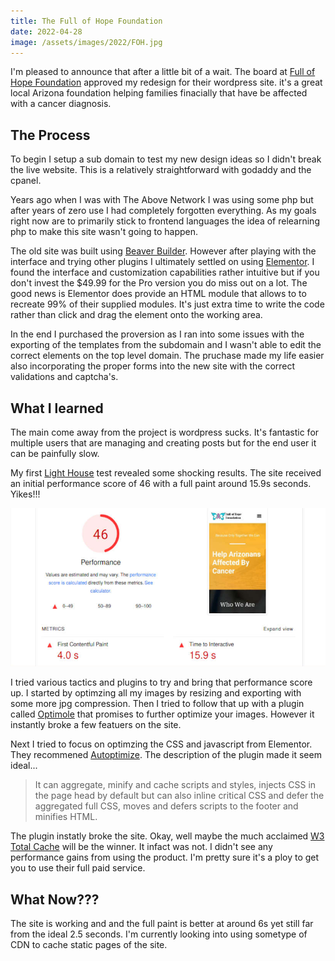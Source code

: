 ```yaml
---
title: The Full of Hope Foundation
date: 2022-04-28
image: /assets/images/2022/FOH.jpg
---
```


I'm pleased to announce that after a little bit of a wait. The board at [Full of Hope Foundation](http://www.fullofhopefoundation.org) approved my redesign for their wordpress site. it's a great local Arizona foundation helping families finacially that have be affected with a cancer diagnosis.

## The Process

To begin I setup a sub domain to test my new design ideas so I didn't break the live website. This is a relatively straightforward with godaddy and the cpanel.

Years ago when I was with The Above Network I was using some php but after years of zero use I had completely forgotten everything. As my goals right now are to primarily stick to frontend languages the idea of relearning php to make this site wasn't going to happen.

The old site was built using [Beaver Builder](https://www.wpbeaverbuilder.com/). However after playing with the interface and trying other plugins I ultimately settled on using [Elementor](https://elementor.com/). I found the interface and customization capabilities rather intuitive but if you don't invest the $49.99 for the Pro version you do miss out on a lot. The good news is Elementor does provide an HTML module that allows to to recreate 99% of their supplied modules. It's just extra time to write the code rather than click and drag the element onto the working area.

In the end I purchased the proversion as I ran into some issues with the exporting of the templates from the subdomain and I wasn't able to edit the correct elements on the top level domain. The pruchase made my life easier also incorporating the proper forms into the new site with the correct validations and captcha's.

## What I learned

The main come away from the project is wordpress sucks. It's fantastic for multiple users that are managing and creating posts but for the end user it can be painfully slow.

My first [Light House](https://developers.google.com/web/tools/lighthouse) test revealed some shocking results. The site received an initial performance score of 46 with a full paint around 15.9s seconds. Yikes!!!

![performance report](/assets/images/2022/performance-report.jpg)

I tried various tactics and plugins to try and bring that performance score up. I started by optimzing all my images by resizing and exporting with some more jpg compression. Then I tried to follow that up with a plugin called [Optimole](https://optimole.com/) that promises to further optimize your images. However it instantly broke a few featuers on the site.

Next I tried to focus on optimzing the CSS and javascript from Elementor. They recommened [Autoptimize](https://wordpress.org/plugins/autoptimize/). The description of the plugin made it seem ideal...

> It can aggregate, minify and cache scripts and styles, injects CSS in the page head by default but can also inline critical CSS and defer the aggregated full CSS, moves and defers scripts to the footer and minifies HTML.

The plugin instatly broke the site. Okay, well maybe the much acclaimed [W3 Total Cache](https://wordpress.org/plugins/w3-total-cache/) will be the winner. It infact was not. I didn't see any performance gains from using the product. I'm pretty sure it's a ploy to get you to use their full paid service.

## What Now???

The site is working and and the full paint is better at around 6s yet still far from the ideal 2.5 seconds. I'm currently looking into using sometype of CDN to cache static pages of the site.
